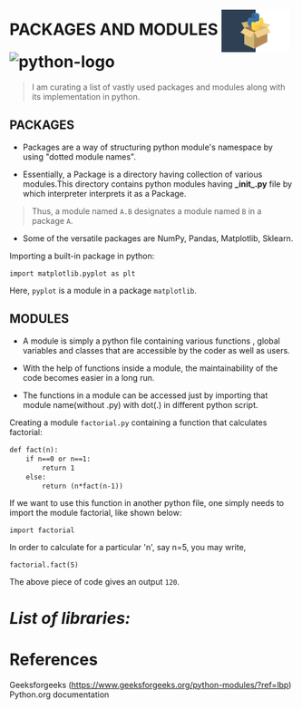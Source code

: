 # **PACKAGES AND MODULES** <img align="center" width="120" height="75" src="https://raw.githubusercontent.com/abhilashaojha/packages-modules/main/imgs/python-logo.png" alt=""> ![python-logo](https://user-images.githubusercontent.com/77577111/182298776-dbd4edeb-da5b-4d2c-a509-7bb05e0400bd.png)

> I am curating a list of vastly used packages and modules along with its implementation in python.

## PACKAGES

* Packages are a way of structuring python module's namespace by using "dotted module names".

* Essentially, a Package is a directory having collection of various modules.This directory contains python modules having **\_init_.py** file by which interpreter interprets it as a Package. 

> Thus, a module named `A.B` designates a module named `B` in a package `A`.

* Some of the versatile packages are NumPy, Pandas, Matplotlib, Sklearn.

Importing a built-in package in python:

```
import matplotlib.pyplot as plt
```
Here, `pyplot` is a module in a package `matplotlib`.

## MODULES

* A module is simply a python file containing various functions , global variables and classes that are accessible by the coder as well as users.

* With the help of functions inside a module, the maintainability of the code becomes easier in a long run. 

* The functions in a module can be accessed just by importing that module name(without .py) with dot(.) in different python script.

Creating a module `factorial.py` containing a function that calculates factorial:

```
def fact(n):    
    if n==0 or n==1:
        return 1
    else:
        return (n*fact(n-1))
 ```

If we want to use this function in another python file, one simply needs to import the module factorial, like shown below:

```
import factorial
```
In order to calculate for a particular 'n', say n=5, you may write,

```
factorial.fact(5)
```
The above piece of code gives an output `120`.


# *List of libraries:*

# References
Geeksforgeeks (https://www.geeksforgeeks.org/python-modules/?ref=lbp)
Python.org documentation

